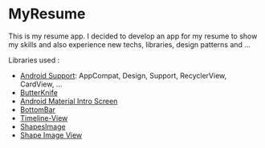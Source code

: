 # MyResume
This is my resume app. I decided to develop an app for my resume to show my skills and also experience new techs, libraries, design patterns and ...   

Libraries used : 

 - [Android Support][1]: AppCompat, Design, Support, RecyclerView,
   CardView, ...   
 - [ButterKnife][2]
 - [Android Material Intro Screen][3] 
 - [BottomBar][4] 
 - [Timeline-View][5] 
 - [ShapesImage][6]   
 - [Shape Image View][7]

 


  [1]: https://developer.android.com/topic/libraries/support-library/revisions.html
  [2]: https://github.com/JakeWharton/butterknife
  [3]: https://github.com/TangoAgency/material-intro-screen
  [4]: https://github.com/roughike/BottomBar
  [5]: https://github.com/vipulasri/Timeline-View
  [6]: https://github.com/karthikraj-duraisamy/ShapesImage
  [7]: https://github.com/siyamed/android-shape-imageview
